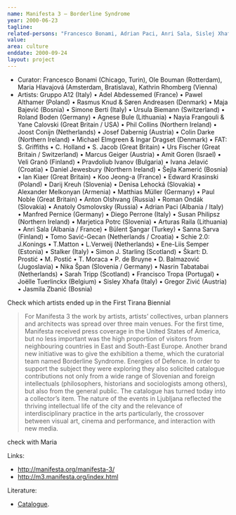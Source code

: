 ```yaml
---
name: Manifesta 3 – Borderline Syndrome
year: 2000-06-23
tagline:
related-persons: "Francesco Bonami, Adrian Paci, Anri Sala, Sislej Xhafa, Kathrin Rhomberg, Maria Hlavajová, Ole Bouman, Adel Abdessemed, Šejla Kamerić, Pavel Althamer, Maja Bajević"
value:
area: culture
enddate: 2000-09-24
layout: project
---
```

* Curator: Francesco Bonami (Chicago, Turin), Ole Bouman (Rotterdam), Maria Hlavajová (Amsterdam, Bratislava), Kathrin Rhomberg (Vienna)
* Artists: Gruppo A12 (Italy) • Adel Abdessemed (France) • Pawel Althamer (Poland) • Rasmus Knud & Søren Andreasen (Denmark) • Maja Bajević  (Bosnia) • Simone Berti (Italy) • Ursula Biemann  (Switzerland) • Roland Boden (Germany) • Agnese Bule (Lithuania) • Nayia Frangouli & Yane Calovski  (Great Britain / USA) • Phil Collins (Northern Ireland) • Joost Conijn  (Netherlands) • Josef Dabernig  (Austria) • Colin Darke (Northern Ireland) • Michael Elmgreen & Ingar Dragset (Denmark) • FAT: S. Griffiths • C. Holland • S. Jacob (Great Britain) • Urs Fischer (Great Britain / Switzerland) • Marcus Geiger  (Austria) • Amit Goren (Israel) • Veli Granö (Finland) • Pravdoliub Ivanov (Bulgaria) • Ivana Jelavić  (Croatia) • Daniel Jewesbury (Northern Ireland) • Šejla Kamerić  (Bosnia) • Ian Kiaer (Great Britain) • Koo Jeong-a (France) • Edward Krasinski (Poland) • Darij Kreuh (Slovenia) • Denisa Lehocká  (Slovakia) • Alexander Melkonyan (Armenia) • Matthias Müller (Germany) • Paul Noble (Great Britain) • Anton Olshvang  (Russia) • Roman Ondák (Slovakia) • Anatoly Osmolovsky (Russia) • Adrian Paci (Albania / Italy) • Manfred Pernice (Germany) • Diego Perrone (Italy) • Susan Philipsz (Northern Ireland) • Marjetica Potrc (Slovenia) • Arturas Raila  (Lithuania) • Anri Sala (Albania / France) • Bülent Şangar  (Turkey) • Sanna Sarva (Finland) • Tomo Savić-Gecan (Netherlands / Croatia) • Schie 2.0: J.Konings • T.Matton • L.Verweij (Netherlands) • Ene-Liis Semper (Estonia) • Stalker (Italy) • Simon J. Starling (Scotland) • Škart: D. Prostić • M. Postić • T. Moraca • P. de Bruyne  • D. Balmazović  (Jugoslavia) • Nika Špan (Slovenia / Germany) • Nasrin Tabatabai (Netherlands) • Sarah Tripp (Scotland) • Francisco Tropa (Portugal) • Joëlle Tuerlinckx (Belgium) • Sisley Xhafa  (Italy) • Gregor Zivić  (Austria) • Jasmila Zbanić (Bosnia)

Check which artists ended up in the First Tirana Biennial

>For Manifesta 3 the work by artists, artists’ collectives, urban planners and architects was spread over three main venues. For the first time,  Manifesta received press coverage in the United States of America, but no less important was the high proportion of visitors from neighbouring  countries in East and South-East Europe. Another brand new initiative was to give the exhibition a theme, which the curatorial team named  Borderline Syndrome. Energies of Defence. In order to support the subject they were exploring they also solicited catalogue contributions not  only from a wide range of Slovenian and foreign intellectuals (philosophers, historians and sociologists among others), but also from the  general public. The catalogue has turned today into a collector’s item. The nature of the events in Ljubljana reflected the thriving intellectual life  of the city and the relevance of interdisciplinary practice in the arts particularly, the crossover between visual art, cinema and performance,  and interaction with new media.

check with Maria

Links:
* <http://manifesta.org/manifesta-3/>
* <http://m3.manifesta.org/index.html>

Literature:
* [Catalogue](http://zs.thulb.uni-jena.de/receive/jportal_jpvolume_00187927).
